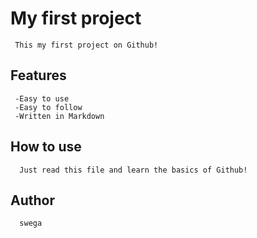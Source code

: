 # My first project
     This my first project on Github!
     
## Features
     -Easy to use
     -Easy to follow
     -Written in Markdown
## How to use
      Just read this file and learn the basics of Github!
## Author
      swega
